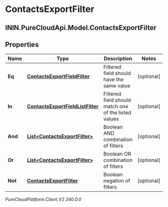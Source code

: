 # ContactsExportFilter

## ININ.PureCloudApi.Model.ContactsExportFilter

## Properties

|Name | Type | Description | Notes|
|------------ | ------------- | ------------- | -------------|
| **Eq** | [**ContactsExportFieldFilter**](ContactsExportFieldFilter) | Filtered field should have the same value | [optional] |
| **In** | [**ContactsExportFieldListFilter**](ContactsExportFieldListFilter) | Filtered field should match one of the listed values | [optional] |
| **And** | [**List&lt;ContactsExportFilter&gt;**](ContactsExportFilter) | Boolean AND combination of filters | [optional] |
| **Or** | [**List&lt;ContactsExportFilter&gt;**](ContactsExportFilter) | Boolean OR combination of filters | [optional] |
| **Not** | [**ContactsExportFilter**](ContactsExportFilter) | Boolean negation of filters | [optional] |



_PureCloudPlatform.Client.V2 240.0.0_

